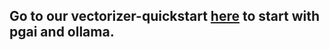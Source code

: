 ## Go to our vectorizer-quickstart [here](/docs/vectorizer/quick-start.md) to start with pgai and ollama.
